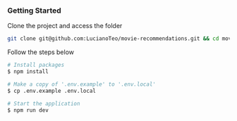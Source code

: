 ### Getting Started

Clone the project and access the folder
```bash
git clone git@github.com:LucianoTeo/movie-recommendations.git && cd movie-recommendations
```

Follow the steps below
```bash
# Install packages
$ npm install

# Make a copy of '.env.example' to '.env.local'
$ cp .env.example .env.local

# Start the application
$ npm run dev
```